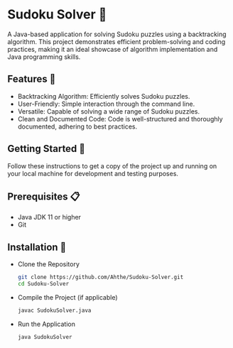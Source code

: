 # Sudoku Solver 🧩
A Java-based application for solving Sudoku puzzles using a backtracking algorithm. This project demonstrates efficient problem-solving and coding practices, making it an ideal showcase of algorithm implementation and Java programming skills.

## Features 🌟
 - Backtracking Algorithm: Efficiently solves Sudoku puzzles.
 - User-Friendly: Simple interaction through the command line.
 - Versatile: Capable of solving a wide range of Sudoku puzzles.
 - Clean and Documented Code: Code is well-structured and thoroughly documented, adhering to best practices.

## Getting Started 🚀
Follow these instructions to get a copy of the project up and running on your local machine for development and testing purposes.

## Prerequisites 📋
 - Java JDK 11 or higher
 - Git

## Installation 🔧
 - Clone the Repository
   ```sh
   git clone https://github.com/Ahthe/Sudoku-Solver.git
   cd Sudoku-Solver
- Compile the Project (if applicable)
  ```sh
  javac SudokuSolver.java
- Run the Application
  ```sh
  java SudokuSolver
 
